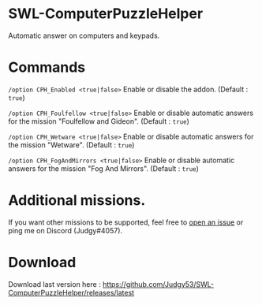 # SWL-ComputerPuzzleHelper
Automatic answer on computers and keypads.

# Commands
`/option CPH_Enabled <true|false>` Enable or disable the addon. (Default : `true`)

`/option CPH_Foulfellow <true|false>` Enable or disable automatic answers for the mission "Foulfellow and Gideon". (Default : `true`)

`/option CPH_Wetware <true|false>` Enable or disable automatic answers for the mission "Wetware". (Default : `true`)

`/option CPH_FogAndMirrors <true|false>` Enable or disable automatic answers for the mission "Fog And Mirrors". (Default : `true`)


# Additional missions.
If you want other missions to be supported, feel free to [open an issue](https://github.com/Judgy53/SWL-ComputerPuzzleHelper/issues) or ping me on Discord (Judgy#4057).

# Download
Download last version here : https://github.com/Judgy53/SWL-ComputerPuzzleHelper/releases/latest